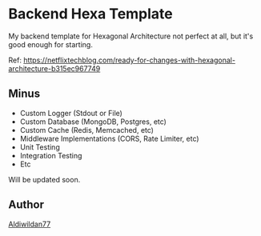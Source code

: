 # Backend Hexa Template

My backend template for Hexagonal Architecture not perfect at all, but it's good enough for starting.

Ref: https://netflixtechblog.com/ready-for-changes-with-hexagonal-architecture-b315ec967749

## Minus
- Custom Logger (Stdout or File)
- Custom Database (MongoDB, Postgres, etc)
- Custom Cache (Redis, Memcached, etc)
- Middleware Implementations (CORS, Rate Limiter, etc)
- Unit Testing 
- Integration Testing
- Etc

Will be updated soon.

## Author
[Aldiwildan77](https://github.com/Aldiwildan77)
